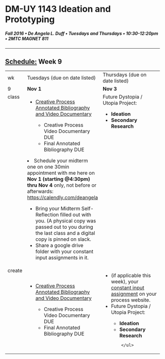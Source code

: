 # DM-UY 1143 Ideation and Prototyping
##### Fall 2016 • De Angela L. Duff • Tuesdays and Thursdays • 10:30-12:20pm • 2MTC MAGNET 811

---
## [Schedule:](schedule.md) Week 9


<table>
<tr>
<td>wk</td>
<td>Tuesdays (due on date listed)</td>
<td>Thursdays (due on date listed)</td>
</tr>
<tr>
  <td valign="top">9</td>
  <td valign="top" width="48%"><strong>Nov 1</strong></td>
  <td valign="top" width="48%"><strong>Nov 3</strong></td>
</tr>
<tr>
<td valign="top">class</td>
<td valign="top">
        <ul>
        <li><a href="creative_process.md">Creative Process Annotated Bibliography and Video Documentary</a></li>
        <ul>
      <li>Creative Process Video Documentary DUE</li>
      <li>Final Annotated Bibliography DUE</li>
        </ul></ul>
        <li>Schedule your midterm one on one 30min appointment with me here on <strong>Nov 1 (starting @4:30pm) thru Nov 4</strong> only, not before or afterwards: <a href="https://calendly.com/deangela" target="_blank">https://calendly.com/deangela</a></li>
<ul>
<li>Bring your Midterm Self-Reflection filled out with you. (A physical copy was passed out to you during the last class and a digital copy is pinned on slack.</li>
<li>Share a google drive folder with your constant input assignments in it.</li>
</ul></ul>
        </ul></td>

<!-- 2nd column class -->
<td valign="top" width="48%">
        Future Dystopia / Utopia Project: 
        <strong>
        <ul>
        <li>Ideation</li>
        <li>Secondary Research</li>
        </ul>
        </strong>
        </td>
 
</tr>



<!-- do -->
<tr>
  <td valign="top">create</td>
  <td>
  <ul>
  <li><a href="creative_process.md">Creative Process Annotated Bibliography and Video Documentary</a></li>
        <ul>
      <li>Creative Process Video Documentary DUE</li>
      <li>Final Annotated Bibliography DUE</li>
        </ul></ul></td>
  <td valign="top">
  <ul>
  <li>(if applicable this week), your <a href="">constant input assignment</a> on your process website.</li>
  <li>Future Dystopia / Utopia Project: 
        <strong>
        <ul>
        <li>Ideation</li>
        <li>Secondary Research</li>
        </ul>
        </strong></li>
      
        </ul>
   </td>
</table>







